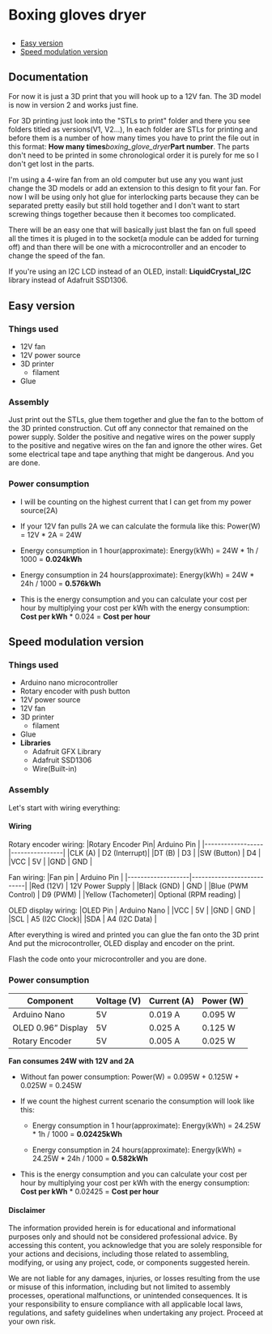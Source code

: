 # Boxing gloves dryer

## 
 - [Easy version](##Easy-version)
 - [Speed modulation version](##Speed-modulation-version)

## Documentation
For now it is just a 3D print that you will hook up to a 12V fan. The 3D model is now in version 2 and works just fine.

For 3D printing just look into the "STLs to print" folder and there you see folders titled as versions(V1, V2...), In each folder are STLs for printing and before them is a number of how many times you have to print the file out in this format:  **How many times**_boxing_glove_dryer_**Part number**.
The parts don't need to be printed in some chronological order it is purely for me so I don't get lost in the parts.

I'm using a 4-wire fan from an old computer but use any you want just change the 3D models or add an extension to this design to fit your fan.
For now I will be using only hot glue for interlocking parts because they can be separated pretty easily but still hold together and I don't want to start screwing things together because then it becomes too complicated.

There will be an easy one that will basically just blast the fan on full speed all the times it is pluged in to the socket(a module can be added for turning off) and than there will be one with a microcontroller and an encoder to change the speed of the fan.

If you're using an I2C LCD instead of an OLED, install:   **LiquidCrystal_I2C** library instead of Adafruit SSD1306.

## Easy version
### Things used
 - 12V fan
 - 12V power source
 - 3D printer
   - filament
 - Glue

### Assembly
Just print out the STLs, glue them together and glue the fan to the bottom of the 3D printed construction. Cut off any connector that remained on the power supply. Solder the positive and negative wires on the power supply to the positive and negative wires on the fan and ignore the other wires. Get some electrical tape and tape anything that might be dangerous. And you are done.

### Power consumption
 - I will be counting on the highest current that I can get from my power source(2A)
  - If your 12V fan pulls 2A we can calculate the formula like this:
      Power(W) = 12V * 2A = 24W

   - Energy consumption in 1 hour(approximate):
      Energy(kWh) = 24W * 1h / 1000 = **0.024kWh**

   - Energy consumption in 24 hours(approximate):
      Energy(kWh) = 24W * 24h / 1000 = **0.576kWh**

  - This is the energy consumption and you can calculate your cost per hour by multiplying your cost per kWh with the energy consumption:   **Cost per kWh** * 0.024 = **Cost per hour**


## Speed modulation version
### Things used
 - Arduino nano microcontroller
 - Rotary encoder with push button
 - 12V power source
 - 12V fan
 - 3D printer
   - filament
 - Glue
 - **Libraries**
    - Adafruit GFX Library
    - Adafruit SSD1306
    - Wire(Built-in)

### Assembly
Let's start with wiring everything:
#### Wiring

Rotary encoder wiring:
|Rotary Encoder Pin|	Arduino Pin   |
|------------------|----------------|
|CLK (A)           |	D2 (Interrupt)|
|DT (B)            |	D3            |
|SW (Button)       |	D4            |
|VCC               |	5V            |
|GND               |	GND           |

Fan wiring:
|Fan pin            |	Arduino Pin               |
|-------------------|---------------------------|
|Red (12V)          |	12V Power Supply          |
|Black (GND)        |	GND                       |
|Blue (PWM Control) |	D9 (PWM)                  |
|Yellow (Tachometer)|	Optional (RPM reading)    |

OLED display wiring:
|OLED Pin	| Arduino Nano  |
|VCC      |	5V            |
|GND      |	GND           |
|SCL      |	A5 (I2C Clock)|
|SDA      |	A4 (I2C Data) |

After everything is wired and printed you can glue the fan onto the 3D print And put the microcontroller, OLED display and encoder on the print.

Flash the code onto your microcontroller and you are done.

### Power consumption
|Component         |	Voltage (V)|	Current (A)|	Power (W)|
|------------------|-------------|-------------|-----------|
|Arduino Nano      |	5V         |	0.019 A    |	0.095 W  |
|OLED 0.96” Display|	5V         |	0.025 A    |	0.125 W  |
|Rotary Encoder    |	5V         |	0.005 A    |	0.025 W  |

**Fan consumes 24W with 12V and 2A**

 - Without fan power consumption:
      Power(W) = 0.095W + 0.125W + 0.025W = 0.245W
    
 - If we count the highest current scenario the consumption will look like this:
   - Energy consumption in 1 hour(approximate):
      Energy(kWh) = 24.25W * 1h / 1000 = **0.02425kWh**

   - Energy consumption in 24 hours(approximate):
      Energy(kWh) = 24.25W * 24h / 1000 = **0.582kWh**

  - This is the energy consumption and you can calculate your cost per hour by multiplying your cost per kWh with the energy consumption:   **Cost per kWh** * 0.02425 = **Cost per hour**



#### Disclaimer
The information provided herein is for educational and informational purposes only and should not be considered professional advice. By accessing this content, you acknowledge that you are solely responsible for your actions and decisions, including those related to assembling, modifying, or using any project, code, or components suggested herein.

We are not liable for any damages, injuries, or losses resulting from the use or misuse of this information, including but not limited to assembly processes, operational malfunctions, or unintended consequences. It is your responsibility to ensure compliance with all applicable local laws, regulations, and safety guidelines when undertaking any project. Proceed at your own risk.